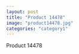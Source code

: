 ```yaml
---
layout: post
title: "Product 14478"
image: "product14478.jpg"
categories: "category1"
---
```

Product 14478
